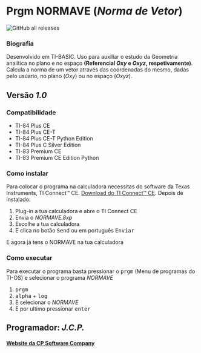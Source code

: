 <!-- README.md Versão 1.1 -->
<h1>Prgm NORMAVE (<strong><em>Norma de Vetor</em></strong>)</h1>

![GitHub all releases](https://img.shields.io/github/downloads/CPSoftwareC/NORMAVE.8xp/total?style=plastic)

<h3>Biografia</h3>

<p>Desenvolvido em TI-BASIC. Uso para auxiliar o estudo da Geometria analítica no plano e no espaço <strong>(Referencial <em>Oxy</em> e <em>Oxyz</em>, respetivamente)</strong>. Calcula a norma de um vetor através das coordenadas do mesmo, dadas pelo usúario, no plano (<em>Oxy</em>) ou no espaço (<em>Oxyz</em>).</p>

<h2>Versão <em><strong>1.0</strong></em></h2>

<h3>Compatibilidade</h3>

<ul>
 <li>TI-84 Plus CE</li>
 <li>TI-84 Plus CE-T</li>
 <li>TI-84 Plus CE-T Python Edition</li>
 <li>TI-84 Plus C Silver Edition</li>
 <li>TI-83 Premium CE</li>
 <li>TI-83 Premium CE Edition Python</li>
</ul>

<h3>Como instalar</h3>

<p>Para colocar o programa na calculadora necessitas do software da Texas Instruments, TI Connect™ CE. <a href="https://education.ti.com/pt/produtos/computer-software/ti-connect-ce-sw"> Download do TI Connect™ CE</a>. Depois de instalado:
<ol>
     <li>Plug-in a tua calculadora e abre o TI Connect CE</li>
     <li>Envia o <em>NORMAVE.8xp</em></li>
     <li>Escolhe a tua calculadora</li>
     <li>E clica no botão <kbd>Send</kbd> ou em português <kbd>Enviar</kbd></li>
</ol>

<p> E agora já tens o NORMAVE na tua calculadora</p>

<h3>Como executar</h3>

<p> Para executar o programa basta pressionar o <kbd>prgm</kbd> (Menu de programas do TI-OS) e selecionar o programa <em>NORMAVE</em></p>

<ol>
     <li><kbd>prgm</kbd></li>
     <li><kbd>alpha</kbd> + <kbd>log</kbd></li>
     <li>E selecionar o <em>NORMAVE</em></li>
     <li>E por ultimo pressionar <kbd>enter</kbd></li>
</ol>

<h2>Programador: <strong><em>J.C.P.</em></strong></h2>

<h4><a href="http://cpsoftwarecompany.epizy.com">Website da CP Software Company</a></h4>
